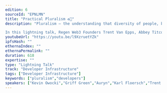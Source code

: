 ```yaml
---
edition: 6
sourceId: "EPNLMN"
title: "Practical Pluralism ♻️🌱"
description: "Pluralism — the understanding that diversity of people, beliefs, opinions, mechanisms, approaches, implementations, etc within a given context generally results in better outcomes than in the absence of such diversity. 

In this lightning talk, Regen Web3 Founders Trent Van Epps, Abbey Titcomb, Karl Flouresch, Kevin Owocki, Griff Green, and Auryn MacMillan will talk about how they're baking pluralism into their projects + building a more pluralistic world by doing so."
youtubeUrl: "https://youtu.be/l9XzruetYZk"
ipfsHash: ""
ethernaIndex: ""
ethernaPermalink: ""
duration: 618
expertise: ""
type: "Lightning Talk"
track: "Developer Infrastructure"
tags: ["Developer Infrastructure"]
keywords: ["pluralism","developers"]
speakers: ["Kevin Owocki","Griff Green","Auryn","Karl Floersch","Trent Van Epps","abbey"]
---
```

